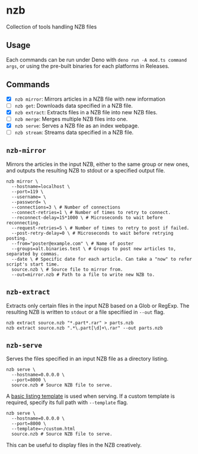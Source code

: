 # nzb

Collection of tools handling NZB files

## Usage

Each commands can be run under Deno with `deno run -A mod.ts command args`, or
using the pre-built binaries for each platforms in Releases.

## Commands

- [x] `nzb mirror`: Mirrors articles in a NZB file with new information
- [ ] `nzb get`: Downloads data specified in a NZB file.
- [x] `nzb extract`: Extracts files in a NZB file into new NZB files.
- [ ] `nzb merge`: Merges multiple NZB files into one.
- [x] `nzb serve`: Serves a NZB file as an index webpage.
- [ ] `nzb stream`: Streams data specified in a NZB file.

## `nzb-mirror`

Mirrors the articles in the input NZB, either to the same group or new ones, and
outputs the resulting NZB to stdout or a specified output file.

```shell
nzb mirror \
  --hostname=localhost \
  --port=119 \
  --username= \
  --password= \
  --connections=3 \ # Number of connections
  --connect-retries=1 \ # Number of times to retry to connect.
  --reconnect-delay=15*1000 \ # Microseconds to wait before reconnecting.
  --request-retries=5 \ # Number of times to retry to post if failed.
  --post-retry-delay=0 \ # Microseconds to wait before retrying posting.
  --from="poster@example.com" \ # Name of poster
  --groups=alt.binaries.test \ # Groups to post new articles to, separated by commas.
  --date \ # Specific date for each article. Can take a "now" to refer script's start time.
  source.nzb \ # Source file to mirror from.
  --out=mirror.nzb # Path to a file to write new NZB to.
```

## `nzb-extract`

Extracts only certain files in the input NZB based on a Glob or RegExp. The
resulting NZB is written to `stdout` or a file specifiied in `--out` flag.

```shell
nzb extract source.nzb "*.part*.rar" > parts.nzb
nzb extract source.nzb ".*\.part[\d]+\.rar" --out parts.nzb
```

## `nzb-serve`

Serves the files specified in an input NZB file as a directory listing.

```shell
nzb serve \
  --hostname=0.0.0.0 \
  --port=8000 \
  source.nzb # Source NZB file to serve.
```

A [basic listing template](./index.html) is used when serving. If a custom
template is required, specify its full path with `--template` flag.

```shell
nzb serve \
  --hostname=0.0.0.0 \
  --port=8000 \
  --template=~/custom.html
  source.nzb # Source NZB file to serve.
```

This can be useful to display files in the NZB creatively.
